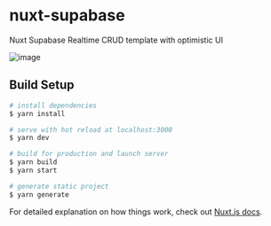# nuxt-supabase
Nuxt Supabase Realtime CRUD template with optimistic UI

![image](https://user-images.githubusercontent.com/4195550/110701505-8564a880-81f1-11eb-8353-918207e4c29f.png)


## Build Setup

```bash
# install dependencies
$ yarn install

# serve with hot reload at localhost:3000
$ yarn dev

# build for production and launch server
$ yarn build
$ yarn start

# generate static project
$ yarn generate
```

For detailed explanation on how things work, check out [Nuxt.js docs](https://nuxtjs.org).

